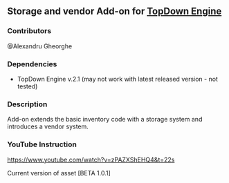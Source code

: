 ## Storage and vendor Add-on for [TopDown Engine]

### Contributors

@Alexandru Gheorghe

### Dependencies

- TopDown Engine v.2.1 (may not work with latest released version - not tested)

### Description

Add-on extends the basic inventory code with a storage system and introduces a vendor system. 

### YouTube Instruction 

https://www.youtube.com/watch?v=zPAZXShEHQ4&t=22s

[TopDown Engine]: https://assetstore.unity.com/packages/templates/systems/topdown-engine-89636
Current version of asset [BETA 1.0.1]

